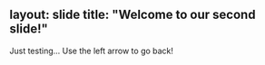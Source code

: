 layout: slide
title: "Welcome to our second slide!"
---
Just testing...
Use the left arrow to go back!
